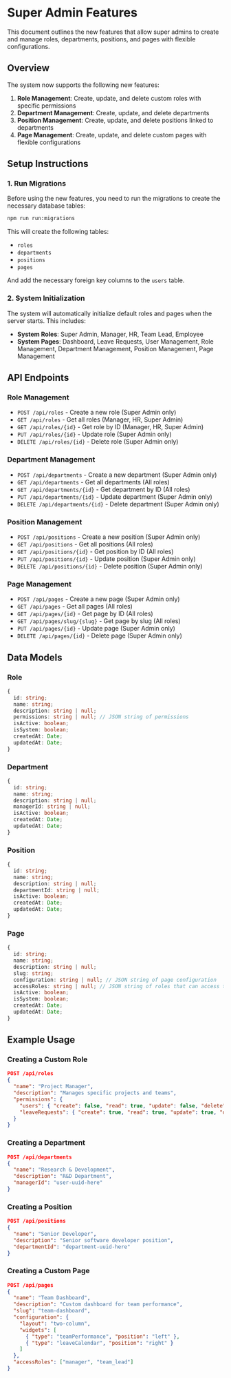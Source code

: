 # Super Admin Features

This document outlines the new features that allow super admins to create and manage roles, departments, positions, and pages with flexible configurations.

## Overview

The system now supports the following new features:

1. **Role Management**: Create, update, and delete custom roles with specific permissions
2. **Department Management**: Create, update, and delete departments
3. **Position Management**: Create, update, and delete positions linked to departments
4. **Page Management**: Create, update, and delete custom pages with flexible configurations

## Setup Instructions

### 1. Run Migrations

Before using the new features, you need to run the migrations to create the necessary database tables:

```bash
npm run run:migrations
```

This will create the following tables:
- `roles`
- `departments`
- `positions`
- `pages`

And add the necessary foreign key columns to the `users` table.

### 2. System Initialization

The system will automatically initialize default roles and pages when the server starts. This includes:

- **System Roles**: Super Admin, Manager, HR, Team Lead, Employee
- **System Pages**: Dashboard, Leave Requests, User Management, Role Management, Department Management, Position Management, Page Management

## API Endpoints

### Role Management

- `POST /api/roles` - Create a new role (Super Admin only)
- `GET /api/roles` - Get all roles (Manager, HR, Super Admin)
- `GET /api/roles/{id}` - Get role by ID (Manager, HR, Super Admin)
- `PUT /api/roles/{id}` - Update role (Super Admin only)
- `DELETE /api/roles/{id}` - Delete role (Super Admin only)

### Department Management

- `POST /api/departments` - Create a new department (Super Admin only)
- `GET /api/departments` - Get all departments (All roles)
- `GET /api/departments/{id}` - Get department by ID (All roles)
- `PUT /api/departments/{id}` - Update department (Super Admin only)
- `DELETE /api/departments/{id}` - Delete department (Super Admin only)

### Position Management

- `POST /api/positions` - Create a new position (Super Admin only)
- `GET /api/positions` - Get all positions (All roles)
- `GET /api/positions/{id}` - Get position by ID (All roles)
- `PUT /api/positions/{id}` - Update position (Super Admin only)
- `DELETE /api/positions/{id}` - Delete position (Super Admin only)

### Page Management

- `POST /api/pages` - Create a new page (Super Admin only)
- `GET /api/pages` - Get all pages (All roles)
- `GET /api/pages/{id}` - Get page by ID (All roles)
- `GET /api/pages/slug/{slug}` - Get page by slug (All roles)
- `PUT /api/pages/{id}` - Update page (Super Admin only)
- `DELETE /api/pages/{id}` - Delete page (Super Admin only)

## Data Models

### Role

```typescript
{
  id: string;
  name: string;
  description: string | null;
  permissions: string | null; // JSON string of permissions
  isActive: boolean;
  isSystem: boolean;
  createdAt: Date;
  updatedAt: Date;
}
```

### Department

```typescript
{
  id: string;
  name: string;
  description: string | null;
  managerId: string | null;
  isActive: boolean;
  createdAt: Date;
  updatedAt: Date;
}
```

### Position

```typescript
{
  id: string;
  name: string;
  description: string | null;
  departmentId: string | null;
  isActive: boolean;
  createdAt: Date;
  updatedAt: Date;
}
```

### Page

```typescript
{
  id: string;
  name: string;
  description: string | null;
  slug: string;
  configuration: string | null; // JSON string of page configuration
  accessRoles: string | null; // JSON string of roles that can access this page
  isActive: boolean;
  isSystem: boolean;
  createdAt: Date;
  updatedAt: Date;
}
```

## Example Usage

### Creating a Custom Role

```json
POST /api/roles
{
  "name": "Project Manager",
  "description": "Manages specific projects and teams",
  "permissions": {
    "users": { "create": false, "read": true, "update": false, "delete": false },
    "leaveRequests": { "create": true, "read": true, "update": true, "delete": false }
  }
}
```

### Creating a Department

```json
POST /api/departments
{
  "name": "Research & Development",
  "description": "R&D Department",
  "managerId": "user-uuid-here"
}
```

### Creating a Position

```json
POST /api/positions
{
  "name": "Senior Developer",
  "description": "Senior software developer position",
  "departmentId": "department-uuid-here"
}
```

### Creating a Custom Page

```json
POST /api/pages
{
  "name": "Team Dashboard",
  "description": "Custom dashboard for team performance",
  "slug": "team-dashboard",
  "configuration": {
    "layout": "two-column",
    "widgets": [
      { "type": "teamPerformance", "position": "left" },
      { "type": "leaveCalendar", "position": "right" }
    ]
  },
  "accessRoles": ["manager", "team_lead"]
}
```